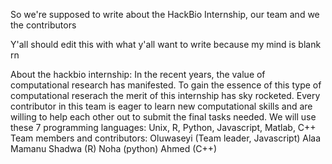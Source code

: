 So we're supposed to write about the HackBio Internship, our team and we the contributors


Y'all should edit this with what y'all want to write because my mind is blank rn

About the hackbio internship: 
In the recent years, the value of computational research has manifested. To gain the essence of this type of computational reserach the merit of this internship has sky rocketed. Every contributor in this team is eager to learn new computational skills and are willing to help each other out to submit the final tasks needed. We will use these 7 programming languages: Unix, R, Python, Javascript, Matlab, C++
Team members and contributors:
	Oluwaseyi (Team leader, Javascript)
	Alaa 
	Mamanu
	Shadwa (R)
	Noha (python)
	Ahmed (C++)

